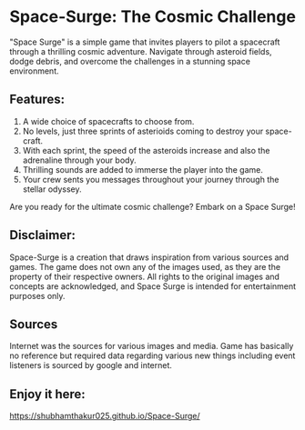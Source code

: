 # Space-Surge: The Cosmic Challenge
"Space Surge" is a simple game that invites players to pilot a spacecraft through a thrilling cosmic adventure. Navigate through asteroid fields, dodge debris, and overcome the challenges in a stunning space environment.

## Features:
1. A wide choice of spacecrafts to choose from.
2. No levels, just three sprints of asterioids coming to destroy your space-craft.
3. With each sprint, the speed of the asteroids increase and also the adrenaline through your body.
4. Thrilling sounds are added to immerse the player into the game.
5. Your crew sents you messages throughout your journey through the stellar odyssey.

Are you ready for the ultimate cosmic challenge? Embark on a Space Surge!

## Disclaimer:
Space-Surge is a creation that draws inspiration from various sources and games. The game does not own any of the images used, as they are the property of their respective owners. All rights to the original images and concepts are acknowledged, and Space Surge is intended for entertainment purposes only.

## Sources
Internet was the sources for various images and media. Game has basically no reference but required data regarding various new things including event listeners is sourced by google and internet.
## Enjoy it here:
https://shubhamthakur025.github.io/Space-Surge/
